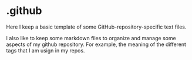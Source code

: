 # .github

Here I keep a basic template of some GitHub-repository-specific text files. 

I also like to keep some markdown files to organize and manage some aspects of my github repository. For example, the meaning of the different tags that I am usign in my repos. 

